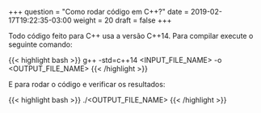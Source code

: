 +++
question = "Como rodar código em C++?"
date = 2019-02-17T19:22:35-03:00
weight = 20
draft = false
+++

Todo código feito para C++ usa a versão C++14. Para compilar execute o seguinte comando:

{{< highlight bash >}}
  g++ -std=c++14 <INPUT_FILE_NAME> -o <OUTPUT_FILE_NAME>
{{< /highlight >}}

E para rodar o código e verificar os resultados:

{{< highlight bash >}}
  ./<OUTPUT_FILE_NAME>
{{< /highlight >}}

